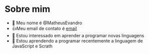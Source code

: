  # Sobre mim
- 👋 Meu nome é @MatheusEvandro
- :+1:Meu email de contato é [email](matheus.evandro.goncalves@escola.pr.gov.br)
-  👀 Estou interessado em aprender a programar novas  linguagens 
- 🌱 Estou aprendendo a programar recentemente a linguagem de JavaScript e Scrath



<!---
MatheusEvandro/MatheusEvandro is a ✨ special ✨ repository because its `README.md` (this file) appears on your GitHub profile.
You can click the Preview link to take a look at your changes.
--->
